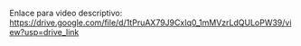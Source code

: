 Enlace para video descriptivo: https://drive.google.com/file/d/1tPruAX79J9CxIq0_1mMVzrLdQULoPW39/view?usp=drive_link 
